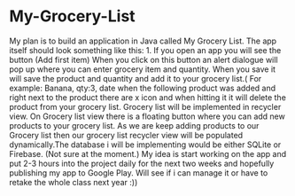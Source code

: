# My-Grocery-List

My plan is to build an application in Java called My Grocery List. The app itself should look something like this: 1. If you open an app you will see the button (Add first item) When you click on this button an alert dialogue will pop up where you can enter grocery item and quantity. When you save it will save the product and quantity and add it to your grocery list.( For example: Banana, qty:3, date when the following product was added and right next to the product there are x icon and when hitting it it will delete the product from your grocery list. Grocery list will be implemented in recycler view. On Grocery list view there is a floating button where you can add new products to your grocery list. As we are keep adding products to our Grocery list then our grocery list recycler view will be populated dynamically.The database i will be implementing would be either SQLite or Firebase. (Not sure at the moment.) My idea is start working on the app and put 2-3 hours into the project daily for the next two weeks and hopefully publishing my app to Google Play. Will see if i can manage it or have to retake the whole class next year :))

